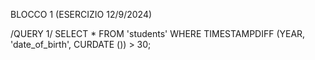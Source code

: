 BLOCCO 1 (ESERCIZIO 12/9/2024)

/QUERY 1/
SELECT *
FROM 'students'
WHERE TIMESTAMPDIFF (YEAR, 'date_of_birth', CURDATE ()) > 30;
